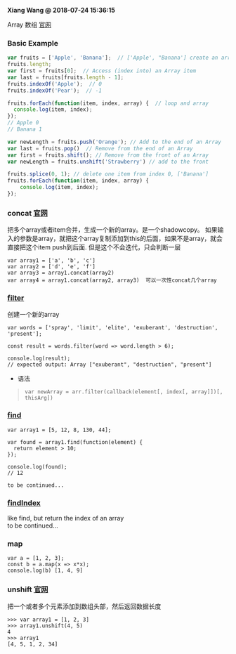 **Xiang Wang @ 2018-07-24 15:36:15**


Array 数组 [官网](https://developer.mozilla.org/en-US/docs/Web/JavaScript/Reference/Global_Objects/Array)

### Basic Example

```javascript
var fruits = ['Apple', 'Banana'];  // ['Apple', "Banana'] create an array
fruits.length;
var first = fruits[0];  // Access (index into) an Array item
var last = fruits[fruits.length - 1];
fruits.indexOf('Apple');  // 0
fruits.indexOf('Pear');  // -1

fruits.forEach(function(item, index, array) {  // loop and array
  console.log(item, index);
});
// Apple 0
// Banana 1

var newLength = fruits.push('Orange'); // Add to the end of an Array
var last = fruits.pop()  // Remove from the end of an Array
var first = fruits.shift(); // Remove from the front of an Array
var newLength = fruits.unshift('Strawberry') // add to the front

fruits.splice(0, 1); // delete one item from index 0, ['Banana']
fruits.forEach(function(item, index, array) {
    console.log(item, index);
});
```

### concat [官网](https://developer.mozilla.org/en-US/docs/Web/JavaScript/Reference/Global_Objects/Array/concat)
把多个array或者item合并，生成一个新的array。是一个shadowcopy。
如果输入的参数是array，就把这个array复制添加到this的后面，如果不是array，就会直接把这个item push到后面. 但是这个不会迭代，只会判断一层
```
var array1 = ['a', 'b', 'c']
var array2 = ['d', 'e', 'f']
var array3 = array1.concat(array2)
var array4 = array1.concat(array2, array3)  可以一次性concat几个array
```

### [filter](https://developer.mozilla.org/en-US/docs/Web/JavaScript/Reference/Global_Objects/Array/filter)
创建一个新的array
```
var words = ['spray', 'limit', 'elite', 'exuberant', 'destruction', 'present'];

const result = words.filter(word => word.length > 6);

console.log(result);
// expected output: Array ["exuberant", "destruction", "present"]
```
* 语法
> `var newArray = arr.filter(callback(element[, index[, array]])[, thisArg])`

### [find](https://developer.mozilla.org/en-US/docs/Web/JavaScript/Reference/Global_Objects/Array/find)
```
var array1 = [5, 12, 8, 130, 44];

var found = array1.find(function(element) {
  return element > 10;
});

console.log(found);
// 12

to be continued...
```

### [findIndex](https://developer.mozilla.org/en-US/docs/Web/JavaScript/Reference/Global_Objects/Array/findIndex)
like find, but return the index of an array  
to be continued...

### map
```
var a = [1, 2, 3];
const b = a.map(x => x*x);
console.log(b) [1, 4, 9]
```

### unshift [官网](https://developer.mozilla.org/en-US/docs/Web/JavaScript/Reference/Global_Objects/Array/unshift)
把一个或者多个元素添加到数组头部，然后返回数据长度
```
>>> var array1 = [1, 2, 3]
>>> array1.unshift(4, 5)
4
>>> array1
[4, 5, 1, 2, 34]

```
